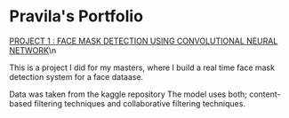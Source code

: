 # Pravila's Portfolio


[PROJECT 1 : FACE MASK DETECTION USING CONVOLUTIONAL NEURAL NETWORK](https://github.com/PravilaDsouza/FaceMask_Detection)\n

This is a project I did for my masters, where I build a real time face mask detection system for a face dataase.

Data was taken from the kaggle repository
The model uses both; content-based filtering techniques and collaborative filtering techniques.
